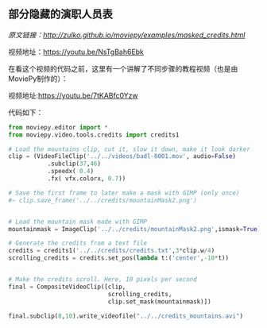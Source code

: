 ## 部分隐藏的演职人员表

*原文链接：http://zulko.github.io/moviepy/examples/masked_credits.html*

视频地址：https://youtu.be/NsTgBah6Ebk

在看这个视频的代码之前，这里有一个讲解了不同步骤的教程视频（也是由MoviePy制作的）：

视频地址:https://youtu.be/7tKABfc0Yzw

代码如下：

```python
from moviepy.editor import *
from moviepy.video.tools.credits import credits1

# Load the mountains clip, cut it, slow it down, make it look darker
clip = (VideoFileClip('../../videos/badl-0001.mov', audio=False)
           .subclip(37,46)
           .speedx( 0.4)
           .fx( vfx.colorx, 0.7))

# Save the first frame to later make a mask with GIMP (only once)
#~ clip.save_frame('../../credits/mountainMask2.png')


# Load the mountain mask made with GIMP
mountainmask = ImageClip('../../credits/mountainMask2.png',ismask=True)

# Generate the credits from a text file
credits = credits1('../../credits/credits.txt',3*clip.w/4)
scrolling_credits = credits.set_pos(lambda t:('center',-10*t))


# Make the credits scroll. Here, 10 pixels per second
final = CompositeVideoClip([clip,
                            scrolling_credits,
                            clip.set_mask(mountainmask)])
                            
final.subclip(8,10).write_videofile("../../credits_mountains.avi")
```